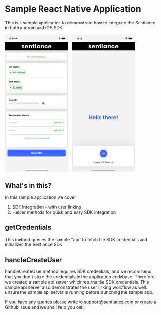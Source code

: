 # Sample React Native Application

This is a sample application to demonstrate how to integrate the Sentiance in both android and iOS SDK.

![](images/dashboard.png) &nbsp; ![](images/home.png)

## What's in this?

In this sample application we cover

1. SDK Integration - with user linking
2. Helper methods for quick and easy SDK integration

## getCredentials

This method queries the sample "api" to fetch the
SDK credentials and initializes the Sentiance SDK

## handleCreateUser

handleCreateUser method requires SDK credentials, and we recommend that you don't store the credentials in the application codebase. Therefore we created a sample api server which returns the SDK credentials.
This sample api server also demonstrates the user linking workflow as well. Ensure the sample api server is running before launching the sample app.

If you have any queries please write to support@sentiance.com or create a Github issue and we shall help you out!
